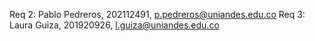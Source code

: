 Req 2: Pablo Pedreros, 202112491, p.pedreros@uniandes.edu.co 
Req 3: Laura Guiza, 201920926, l.guiza@uniandes.edu.co

